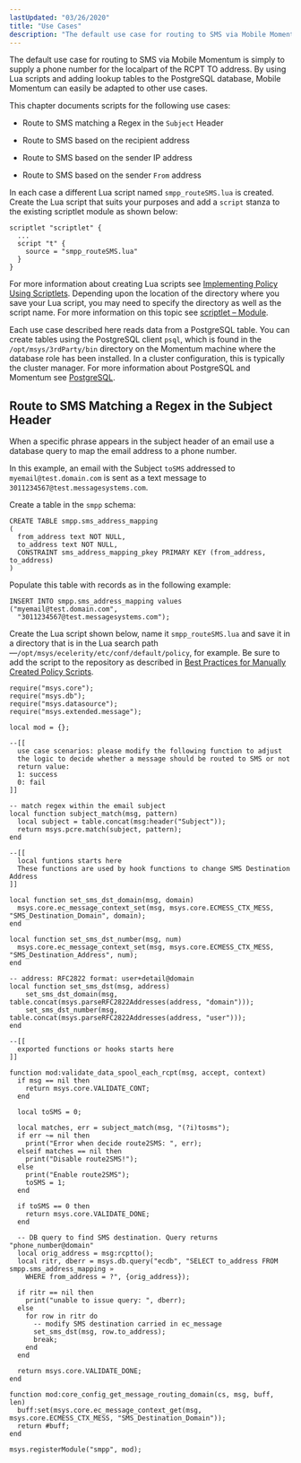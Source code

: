 ```yaml
---
lastUpdated: "03/26/2020"
title: "Use Cases"
description: "The default use case for routing to SMS via Mobile Momentum is simply to supply a phone number for the localpart of the RCPT TO address By using Lua scripts and adding lookup tables to the Postgre SQL database Mobile Momentum can easily be adapted to other use cases This..."
---
```



The default use case for routing to SMS via Mobile Momentum is simply to supply a phone number for the localpart of the RCPT TO address. By using Lua scripts and adding lookup tables to the PostgreSQL database, Mobile Momentum can easily be adapted to other use cases.

This chapter documents scripts for the following use cases:

*   Route to SMS matching a Regex in the `Subject` Header

*   Route to SMS based on the recipient address

*   Route to SMS based on the sender IP address

*   Route to SMS based on the sender `From` address

In each case a different Lua script named `smpp_routeSMS.lua` is created. Create the Lua script that suits your purposes and add a `script` stanza to the existing scriptlet module as shown below:

```
scriptlet "scriptlet" {
  ...
  script "t" {
    source = "smpp_routeSMS.lua"
  }
}
```

For more information about creating Lua scripts see [Implementing Policy Using Scriptlets](/momentum/3/3-reference/3-reference-implementing-policy-scriptlets). Depending upon the location of the directory where you save your Lua script, you may need to specify the directory as well as the script name. For more information on this topic see [scriptlet – Module](/momentum/3/3-reference/3-reference-modules-scriptlet).

Each use case described here reads data from a PostgreSQL table. You can create tables using the PostgreSQL client `psql`, which is found in the `/opt/msys/3rdParty/bin` directory on the Momentum machine where the database role has been installed. In a cluster configuration, this is typically the cluster manager. For more information about PostgreSQL and Momentum see [PostgreSQL](/momentum/3/3-reference/operations-postgresql).

## <a name="admin.use.case.regex"></a> Route to SMS Matching a Regex in the Subject Header

When a specific phrase appears in the subject header of an email use a database query to map the email address to a phone number.

In this example, an email with the Subject `toSMS` addressed to `myemail@test.domain.com` is sent as a text message to `3011234567@test.messagesystems.com`.

Create a table in the `smpp` schema:

```
CREATE TABLE smpp.sms_address_mapping
(
  from_address text NOT NULL,
  to_address text NOT NULL,
  CONSTRAINT sms_address_mapping_pkey PRIMARY KEY (from_address, to_address)
)
```

Populate this table with records as in the following example:

```
INSERT INTO smpp.sms_address_mapping values ("myemail@test.domain.com",
  "3011234567@test.messagesystems.com");
```

Create the Lua script shown below, name it `smpp_routeSMS.lua` and save it in a directory that is in the Lua search path—`/opt/msys/ecelerity/etc/conf/default/policy`, for example. Be sure to add the script to the repository as described in [Best Practices for Manually Created Policy Scripts](/momentum/3/3-reference/policy-best-practices).

```
require("msys.core");
require("msys.db");
require("msys.datasource");
require("msys.extended.message");

local mod = {};

--[[
  use case scenarios: please modify the following function to adjust
  the logic to decide whether a message should be routed to SMS or not
  return value:
  1: success
  0: fail
]]

-- match regex within the email subject
local function subject_match(msg, pattern)
  local subject = table.concat(msg:header("Subject"));
  return msys.pcre.match(subject, pattern);
end

--[[
  local funtions starts here
  These functions are used by hook functions to change SMS Destination Address
]]

local function set_sms_dst_domain(msg, domain)
  msys.core.ec_message_context_set(msg, msys.core.ECMESS_CTX_MESS, "SMS_Destination_Domain", domain);
end

local function set_sms_dst_number(msg, num)
  msys.core.ec_message_context_set(msg, msys.core.ECMESS_CTX_MESS, "SMS_Destination_Address", num);
end

-- address: RFC2822 format: user+detail@domain
local function set_sms_dst(msg, address)
    set_sms_dst_domain(msg, table.concat(msys.parseRFC2822Addresses(address, "domain")));
    set_sms_dst_number(msg, table.concat(msys.parseRFC2822Addresses(address, "user")));
end

--[[
  exported functions or hooks starts here
]]

function mod:validate_data_spool_each_rcpt(msg, accept, context)
  if msg == nil then
    return msys.core.VALIDATE_CONT;
  end

  local toSMS = 0;

  local matches, err = subject_match(msg, "(?i)tosms");
  if err ~= nil then
    print("Error when decide route2SMS: ", err);
  elseif matches == nil then
    print("Disable route2SMS!");
  else
    print("Enable route2SMS");
    toSMS = 1;
  end

  if toSMS == 0 then
    return msys.core.VALIDATE_DONE;
  end

  -- DB query to find SMS destination. Query returns "phone_number@domain"
  local orig_address = msg:rcptto();
  local ritr, dberr = msys.db.query("ecdb", "SELECT to_address FROM smpp.sms_address_mapping »
    WHERE from_address = ?", {orig_address});

  if ritr == nil then
    print("unable to issue query: ", dberr);
  else
    for row in ritr do
      -- modify SMS destination carried in ec_message
      set_sms_dst(msg, row.to_address);
      break;
    end
  end

  return msys.core.VALIDATE_DONE;
end

function mod:core_config_get_message_routing_domain(cs, msg, buff, len)
  buff:set(msys.core.ec_message_context_get(msg, msys.core.ECMESS_CTX_MESS, "SMS_Destination_Domain"));
  return #buff;
end

msys.registerModule("smpp", mod);
```